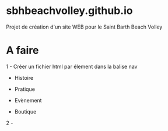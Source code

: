 # sbhbeachvolley.github.io

Projet de création d'un site WEB pour le Saint Barth Beach Volley

# A faire

1 - Créer un fichier html par élement dans la balise nav

- Histoire

- Pratique

- Evènement

- Boutique

2 -
